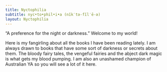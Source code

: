 ```yaml
---
title: Nyctophilia
subtitle: nyc•to•phil•i•a (nĭk′tə-fĭl′ē-ə)
layout: Nyctophilia
---
```


“A preference for the night or darkness.” Welcome to my world!

Here is my fangirling about all the books I have been reading lately. I am always drawn to books that have some sort of darkness or secrets about them. The bloody fairy tales, the vengeful fairies and the abject dark magic is what gets my blood pumping. I am also an unashamed champion of Australian YA so you will see a lot of it here.


